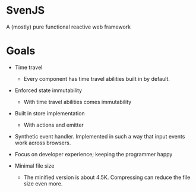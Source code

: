 # SvenJS

A (mostly) pure functional reactive web framework

# Goals

 - Time travel

 	- Every component has time travel abilities built in by default.

 - Enforced state immutability
 	
 	- With time travel abilities comes immutability

 - Built in store implementation

 	- With actions and emitter

 - Synthetic event handler. Implemented in such a way that input events work across browsers.
 
 - Focus on developer experience; keeping the programmer happy

 - Minimal file size

 	- The minified version is about 4.5K. Compressing can reduce the file size even more.

